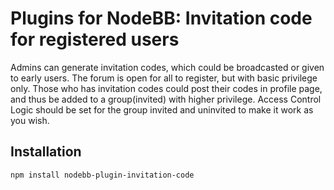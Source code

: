 # Plugins for NodeBB: Invitation code for registered users

Admins can generate invitation codes, which could be broadcasted or given to early users.
The forum is open for all to register, but with basic privilege only. Those who has invitation codes could post their codes in profile page, and thus be added to a group(invited) with higher privilege.
Access Control Logic should be set for the group invited and uninvited to make it work as you wish.
## Installation

    npm install nodebb-plugin-invitation-code
